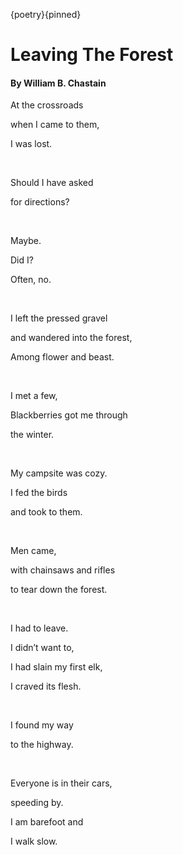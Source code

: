 {poetry}{pinned}
# Leaving The Forest

#### By William B. Chastain


At the crossroads

when I came to them,

I was lost.

<br />

Should I have asked

for directions?

<br />

Maybe.

Did I?

Often, no.

<br />

I left the pressed gravel

and wandered into the forest,

Among flower and beast.

<br />

I met a few,

Blackberries got me through

the winter.

<br />

My campsite was cozy.

I fed the birds

and took to them.

<br />

Men came,

with chainsaws and rifles

to tear down the forest.

<br />

I had to leave.

I didn’t want to,

I had slain my first elk,

I craved its flesh.

<br />

I found my way

to the highway.

<br />

Everyone is in their cars,

speeding by.

I am barefoot and

I walk slow.
